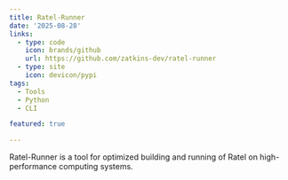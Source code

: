 ```yaml
---
title: Ratel-Runner
date: '2025-08-28'
links:
  - type: code
    icon: brands/github
    url: https://github.com/zatkins-dev/ratel-runner
  - type: site
    icon: devicon/pypi
tags:
  - Tools
  - Python
  - CLI

featured: true

---
```


Ratel-Runner is a tool for optimized building and running of Ratel on high-performance computing systems.

<!--more-->
